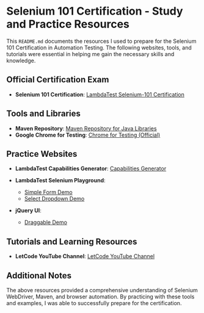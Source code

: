 # Selenium 101 Certification - Study and Practice Resources

This `README.md` documents the resources I used to prepare for the Selenium 101 Certification in Automation Testing. The following websites, tools, and tutorials were essential in helping me gain the necessary skills and knowledge.

## Official Certification Exam
- **Selenium 101 Certification**: [LambdaTest Selenium-101 Certification](https://www.lambdatest.com/certifications/selenium-101)

## Tools and Libraries
- **Maven Repository**: [Maven Repository for Java Libraries](https://mvnrepository.com/)
- **Google Chrome for Testing**: [Chrome for Testing (Official)](https://googlechromelabs.github.io/chrome-for-testing/)

## Practice Websites
- **LambdaTest Capabilities Generator**: [Capabilities Generator](https://www.lambdatest.com/capabilities-generator/)
- **LambdaTest Selenium Playground**:
  - [Simple Form Demo](https://www.lambdatest.com/selenium-playground/simple-form-demo)
  - [Select Dropdown Demo](https://www.lambdatest.com/selenium-playground/select-dropdown-demo)

- **jQuery UI**:
  - [Draggable Demo](https://jqueryui.com/draggable/)

## Tutorials and Learning Resources
- **LetCode YouTube Channel**: [LetCode YouTube Channel](https://www.youtube.com/@letcode/featured)

## Additional Notes
The above resources provided a comprehensive understanding of Selenium WebDriver, Maven, and browser automation. By practicing with these tools and examples, I was able to successfully prepare for the certification.
